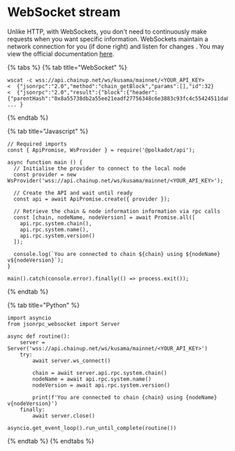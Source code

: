 # WebSocket stream

Unlike HTTP, with WebSockets, you don't need to continuously make requests when you want specific information. WebSockets maintain a network connection for you (if done right) and listen for changes . You may view the official documentation [here](https://wiki.polkadot.network/docs/maintain-wss).&#x20;

{% tabs %}
{% tab title="WebSocket" %}
```
wscat -c wss://api.chainup.net/ws/kusama/mainnet/<YOUR_API_KEY>
<  {"jsonrpc":"2.0","method":"chain_getBlock","params":[],"id":32}
<  {"jsonrpc":"2.0","result":{"block":{"header":{"parentHash":"0x8a55738db2a55ee21eadf27756348c6e3883c93fc4c55424511da8c5ea8d3a13","number":"0xb04b2a", ... }
```
{% endtab %}

{% tab title="Javascript" %}
```
// Required imports
const { ApiPromise, WsProvider } = require('@polkadot/api');

async function main () {
  // Initialise the provider to connect to the local node
  const provider = new WsProvider('wss://api.chainup.net/ws/kusama/mainnet/<YOUR_API_KEY>');

  // Create the API and wait until ready
  const api = await ApiPromise.create({ provider });

  // Retrieve the chain & node information information via rpc calls
  const [chain, nodeName, nodeVersion] = await Promise.all([
    api.rpc.system.chain(),
    api.rpc.system.name(),
    api.rpc.system.version()
  ]);

  console.log(`You are connected to chain ${chain} using ${nodeName} v${nodeVersion}`);
}

main().catch(console.error).finally(() => process.exit());
```
{% endtab %}

{% tab title="Python" %}
```
import asyncio
from jsonrpc_websocket import Server

async def routine():
    server = Server('wss://api.chainup.net/ws/kusama/mainnet/<YOUR_API_KEY>')
    try:
        await server.ws_connect()

        chain = await server.api.rpc.system.chain()
        nodeName = await api.rpc.system.name()
        nodeVersion = await api.rpc.system.version()
        
        print(f'You are connected to chain {chain} using {nodeName} v{nodeVersion}')
    finally:
        await server.close()

asyncio.get_event_loop().run_until_complete(routine())
```
{% endtab %}
{% endtabs %}

